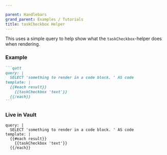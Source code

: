 ```yaml
---

parent: Handlebars
grand_parent: Examples / Tutorials
title: taskCheckbox Helper
---
```


This uses a simple query to help show what the `taskCheckbox`-helper does when rendering.

### Example

````markdown
```qatt
query: |
  SELECT 'something to render in a code block. ' AS code
template: |
  {{#each result}}
    {{taskCheckbox 'text'}}
  {{/each}}
```
````

### Live in Vault

```qatt
query: |
  SELECT 'something to render in a code block. ' AS code
template: |
  {{#each result}}
    {{taskCheckbox 'text'}}
  {{/each}}
```
